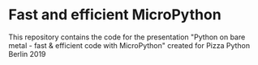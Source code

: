 # Fast and efficient MicroPython
This repository contains the code for the presentation "Python on bare metal - fast &amp; efficient code with MicroPython" created for Pizza Python Berlin 2019
